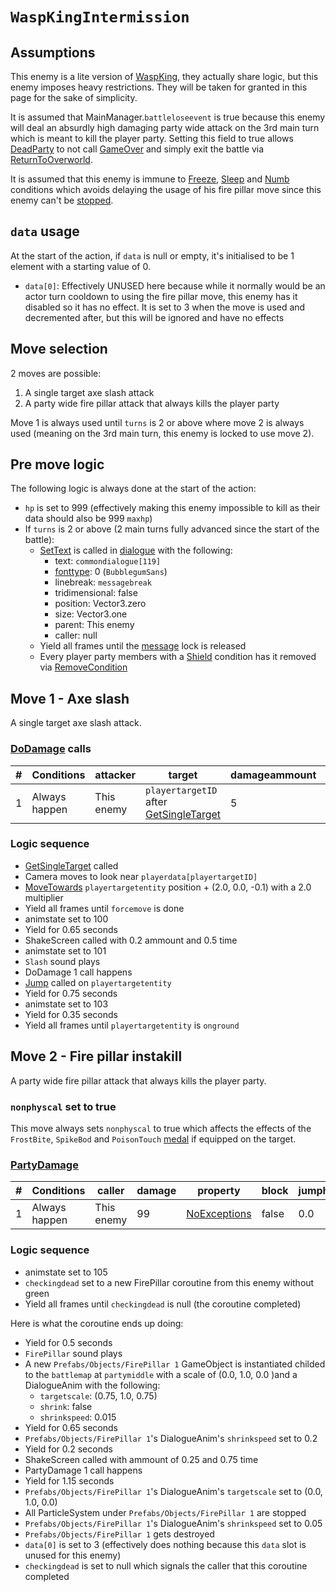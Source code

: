 # `WaspKingIntermission`

## Assumptions
This enemy is a lite version of [WaspKing](WaspKing.md), they actually share logic, but this enemy imposes heavy restrictions. They will be taken for granted in this page for the sake of simplicity.

It is assumed that MainManager.`battleloseevent` is true because this enemy will deal an absurdly high damaging party wide attack on the 3rd main turn which is meant to kill the player party. Setting this field to true allows [DeadParty](../../Battle%20flow/Terminal%20coroutines/DeadParty.md) to not call [GameOver](../../Battle%20flow/Terminal%20coroutines/GameOver.md) and simply exit the battle via [ReturnToOverworld](../../Battle%20flow/Terminal%20coroutines/ReturnToOverworld.md).

It is assumed that this enemy is immune to [Freeze](../../Actors%20states/BattleCondition/Freeze.md), [Sleep](../../Actors%20states/BattleCondition/Sleep.md) and [Numb](../../Actors%20states/BattleCondition/Numb.md) conditions which avoids delaying the usage of his fire pillar move since this enemy can't be [stopped](../../Actors%20states/IsStopped.md).

## `data` usage
At the start of the action, if `data` is null or empty, it's initialised to be 1 element with a starting value of 0.

- `data[0]`: Effectively UNUSED here because while it normally would be an actor turn cooldown to using the fire pillar move, this enemy has it disabled so it has no effect. It is set to 3 when the move is used and decremented after, but this will be ignored and have no effects

## Move selection
2 moves are possible:

1. A single target axe slash attack
2. A party wide fire pillar attack that always kills the player party

Move 1 is always used until `turns` is 2 or above where move 2 is always used (meaning on the 3rd main turn, this enemy is locked to use move 2).

## Pre move logic
The following logic is always done at the start of the action:

- `hp` is set to 999 (effectively making this enemy impossible to kill as their data should also be 999 `maxhp`)
- If `turns` is 2 or above (2 main turns fully advanced since the start of the battle):
    - [SetText](../../SetText/SetText.md) is called in [dialogue](../../SetText/Dialogue%20mode.md#dialogue-mode) with the following:
        - text: `commondialogue[119]`
        - [fonttype](../../SetText/Notable%20states.md#fonttype): 0 (`BubblegumSans`)
        - linebreak: `messagebreak`
        - tridimensional: false
        - position: Vector3.zero
        - size: Vector3.one
        - parent: This enemy
        - caller: null
    - Yield all frames until the [message](../../SetText/Notable%20states.md#message) lock is released
    - Every player party members with a [Shield](../../Actors%20states/BattleCondition/Shield.md) condition has it removed via [RemoveCondition](../../Actors%20states/Conditions%20methods/RemoveCondition.md)

## Move 1 - Axe slash
A single target axe slash attack.

### [DoDamage](../../Damage%20pipeline/DoDamage.md) calls

|#|Conditions|attacker|target|damageammount|property|overrides|block|
|-:|---|---|---|---|---|---|---|
|1|Always happen|This enemy|`playertargetID` after [GetSingleTarget](../../Actors%20states/Targetting/GetRandomAvaliablePlayer.md#getsingletarget)|5|[Flip](../../Damage%20pipeline/AttackProperty.md)|null|`commandsuccess`|

### Logic sequence

- [GetSingleTarget](../../Actors%20states/Targetting/GetRandomAvaliablePlayer.md#getsingletarget) called
- Camera moves to look near `playerdata[playertargetID]`
- [MoveTowards](../../../Entities/EntityControl/EntityControl%20Methods.md#movetowards) `playertargetentity` position + (2.0, 0.0, -0.1) with a 2.0 multiplier
- Yield all frames until `forcemove` is done
- animstate set to 100
- Yield for 0.65 seconds
- ShakeScreen called with 0.2 ammount and 0.5 time
- animstate set to 101
- `Slash` sound plays
- DoDamage 1 call happens
- [Jump](../../../Entities/EntityControl/EntityControl%20Methods.md#jump) called on `playertargetentity`
- Yield for 0.75 seconds
- animstate set to 103
- Yield for 0.35 seconds
- Yield all frames until `playertargetentity` is `onground`

## Move 2 - Fire pillar instakill
A party wide fire pillar attack that always kills the player party.

### `nonphyscal` set to true
This move always sets `nonphyscal` to true which affects the effects of the `FrostBite`, `SpikeBod` and `PoisonTouch` [medal](../Enums%20and%20IDs/Medal.md) if equipped on the target.

### [PartyDamage](../../Damage%20pipeline/PartyDamage.md)

|#|Conditions|caller|damage|property|block|jumpheight|spinammount|jumpevenonblock|overrides|
|-:|---------|-----|-------|-------|-----|----------|-----------|--------------|---------|
|1|Always happen|This enemy|99|[NoExceptions](../../Damage%20pipeline/AttackProperty.md)|false|0.0|Vector3.zero|false|null|

### Logic sequence

- animstate set to 105
- `checkingdead` set to a new FirePillar coroutine from this enemy without green
- Yield all frames until `checkingdead` is null (the coroutine completed)

Here is what the coroutine ends up doing:

- Yield for 0.5 seconds
- `FirePillar` sound plays
- A new `Prefabs/Objects/FirePillar 1` GameObject is instantiated childed to the `battlemap` at `partymiddle` with a scale of (0.0, 1.0, 0.0 )and a DialogueAnim with the following:
    - `targetscale`: (0.75, 1.0, 0.75)
    - `shrink`: false
    - `shrinkspeed`: 0.015
- Yield for 0.65 seconds
- `Prefabs/Objects/FirePillar 1`'s DialogueAnim's `shrinkspeed` set to 0.2
- Yield for 0.2 seconds
- ShakeScreen called with ammount of 0.25 and 0.75 time
- PartyDamage 1 call happens
- Yield for 1.15 seconds
- `Prefabs/Objects/FirePillar 1`'s DialogueAnim's `targetscale` set to (0.0, 1.0, 0.0)
- All ParticleSystem under `Prefabs/Objects/FirePillar 1` are stopped
- `Prefabs/Objects/FirePillar 1`'s DialogueAnim's `shrinkspeed` set to 0.05
- `Prefabs/Objects/FirePillar 1` gets destroyed
- `data[0]` is set to 3 (effectively does nothing because this `data` slot is unused for this enemy)
- `checkingdead` is set to null which signals the caller that this coroutine completed
